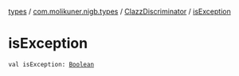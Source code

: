 [types](../../index.md) / [com.molikuner.nigb.types](../index.md) / [ClazzDiscriminator](index.md) / [isException](./is-exception.md)

# isException

`val isException: `[`Boolean`](https://kotlinlang.org/api/latest/jvm/stdlib/kotlin/-boolean/index.html)